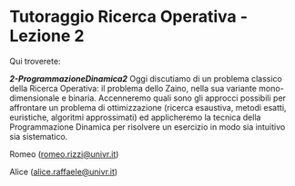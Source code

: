 # Tutoraggio Ricerca Operativa - Lezione 2 #

Qui troverete:

___2-ProgrammazioneDinamica2___
Oggi discutiamo di un problema classico della Ricerca Operativa: il problema dello Zaino, nella sua variante mono-dimensionale e binaria. Accenneremo quali sono gli approcci possibili per affrontare un problema di ottimizzazione (ricerca esaustiva, metodi esatti, euristiche, algoritmi approssimati) ed applicheremo la tecnica della Programmazione Dinamica per risolvere un esercizio in modo sia intuitivo sia sistematico. 

Romeo (romeo.rizzi@univr.it)

Alice (alice.raffaele@univr.it)

